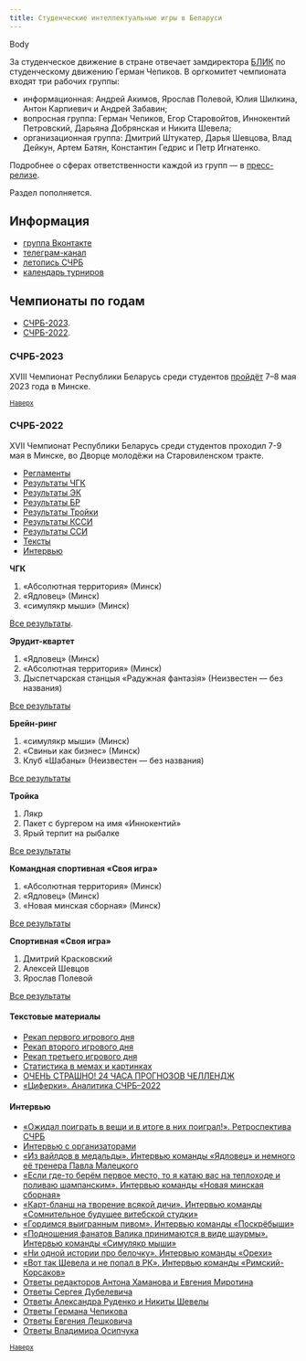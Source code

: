 ```yaml
---
title: Студенческие интеллектуальные игры в Беларуси
---
```


Body

За студенческое движение в стране отвечает замдиректора [БЛИК](https://blik.by/o-nas/) по студенческому движению Герман Чепиков. В оргкомитет чемпионата входят три рабочих группы:
- информационная: Андрей Акимов, Ярослав Полевой, Юлия Шилкина, Антон Карпиевич и Андрей Забавин; 
- вопросная группа: Герман Чепиков, Егор Старовойтов, Иннокентий Петровский, Дарьяна Добрянская и Никита Шевела; 
- организационная группа: Дмитрий Штукатер, Дарья Шевцова, Влад Дейкун, Артем Батян, Константин Гедрис и Петр Игнатенко.

Подробнее о сферах ответственности каждой из групп — в [пресс-релизе](https://docs.google.com/document/d/12pLNbmUBZ-ZWaExir0UDmpKf02n4p0-qwzDigzcuo1Q/edit).

Раздел пополняется.

## Информация

- [группа Вконтакте](https://vk.com/studchgk_belarus)
- [телеграм-канал](https://t.me/studchgk_belarus)
- [летопись СЧРБ](https://docs.google.com/spreadsheets/d/1kLLevoGED1Gpt8eOFoVVDRF8988BwEawdss9JdheWs0/edit#gid=518101333)
- [календарь турниров](https://docs.google.com/spreadsheets/d/1uBrM-pbs7cWAM3T8Jh6cKeJJjJzysR9hH0fm6RLHRFA/edit#gid=1088060338)

## Чемпионаты по годам <a name="atop"></a>

- [СЧРБ-2023](#2023).
- [СЧРБ-2022](#2022).

### СЧРБ-2023<a name="2023"></a>

XVIII Чемпионат Республики Беларусь среди студентов [пройдёт](https://rating.chgk.info/tournament/8411) 7–8 мая 2023 года в Минске.

<small>[Наверх](#atop)</small>

### СЧРБ-2022<a name="2022"></a>

XVII Чемпионат Республики Беларусь среди студентов проходил 7-9 мая в Минске, во Дворце молодёжи на Старовиленском тракте. 

- [Регламенты](https://docs.google.com/document/d/11eJsVRRN0Q1sFugknEili3M7wH-Lk8JiIt1KUc8AOlg/edit)
- [Результаты ЧГК](#chgk22)
- [Результаты ЭК](#ek22)
- [Результаты БР](#br22)
- [Результаты Тройки](#tr22)
- [Результаты КССИ](#kssi22)
- [Результаты ССИ](#ssi22)
- [Тексты](#texts22)
- [Интервью](#interview22)


**ЧГК** <a name="chgk22"></a>

1. «Абсолютная территория» (Минск)
2. «Ядловец» (Минск)
3. «симулякр мыши» (Минск)

[Все результаты](https://rating.chgk.info/tournament/7469).

**Эрудит-квартет** <a name="ek22"></a>

1. «Ядловец» (Минск)
2. «Абсолютная территория» (Минск)
3. Дыспетчарская станцыя «Радужная фантазiя» (Неизвестен — без названия)

[Все результаты](https://docs.google.com/spreadsheets/d/1rIXfMVYTlyvtzhOsQANlTL5JW4tDHFDqHeDO16dHG4I/edit#gid=896837377)

**Брейн-ринг** <a name="br22"></a>
 
1. «симулякр мыши» (Минск)
2. «Свиньи как бизнес» (Минск)
3. Клуб «Шабаны» (Неизвестен — без названия)

[Все результаты](https://docs.google.com/spreadsheets/d/1Yr2WveXy9TNrytc6Dj71XPdbr3aQI6bydFdLQVJ73h0/edit#gid=704475743)

**Тройка** <a name="tr22"></a>

1. Лякр 
2. Пакет с бургером на имя «Иннокентий»
3. Ярый терпит на рыбалке

[Все результаты](https://docs.google.com/spreadsheets/d/12-KVljyges_R0RVlwoL7PafiFFzsoG9rI39GAsKMGXU/edit?usp=sharing)

**Командная спортивная «Своя игра»** <a name="kssi22"></a>

1. «Абсолютная территория» (Минск)
2. «Ядловец» (Минск)
3. «Новая минская сборная» (Минск)

[Все результаты](https://docs.google.com/spreadsheets/d/11pZd3ksnQJ5UCVfVSHGHHZRR0nOSwIpIPc1VjwmxSiM/edit?usp=sharing)

**Спортивная «Своя игра»** <a name="ssi22"></a>

1. Дмитрий Красковский 
2. Алексей Шевцов
3. Ярослав Полевой 

[Все результаты](https://docs.google.com/spreadsheets/d/12O6h1M_rgoId3WSXTWVveMaC6_pYRdyaFNo_DBZxItA/edit#gid=1433893042)

#### Текстовые материалы <a name="texts22"></a>

- [Рекап первого игрового дня](https://telegra.ph/Rekap-pervogo-dnya-SCHRB-2022-05-07)
- [Рекап второго игрового дня](https://telegra.ph/Rekap-vtorogo-dnya-SCHRB-2022-05-08)
- [Рекап третьего игрового дня](https://telegra.ph/Rekap-tretego-dnya-SCHRB-05-10)
- [Статистика в мемах и картинках](https://telegra.ph/Statistika-v-memah-i-kartinkah-05-06)
- [ОЧЕНЬ СТРАШНО! 24 ЧАСА ПРОГНОЗОВ ЧЕЛЛЕНДЖ](https://telegra.ph/OCHEN-STRASHNO-24-CHASA-PROGNOZOV-CHELLENDZH-05-04)
- [«Циферки». Аналитика СЧРБ–2022](https://telegra.ph/Ciferki-05-04)

#### Интервью <a name="interview22"></a>

- [«Ожидал поиграть в вещи и в итоге в них поиграл!». Ретроспектива СЧРБ](https://decisive-magazine-c82.notion.site/559871b85a634934aa6aa207355502ce)
- [Интервью с организаторами](https://telegra.ph/Neozhidannoe-intervyu-05-05)
- [«Из вайлдов в медальды». Интервью команды «Ядловец» и немного её тренера Павла Малецкого](https://telegra.ph/Intervyuec-Iz-vajldov-v-medaldy-05-06)
- [«Если где-то берём первое место, то я катаю вас на теплоходе и поливаю шампанским». Интервью команды «Новая минская сборная»](https://telegra.ph/Novoe-Minskoe-intervyu-05-05)
- [«Карт-бланш на творение всякой дичи». Интервью команды «Сомнительное будущее витебской студки»](https://telegra.ph/The-Interviewewew-05-04)
- [«Гордимся выигранным пивом». Интервью команды «Поскрёбыши»](https://telegra.ph/Poskryobyshi-Gordimsya-vyigrannym-pivom-05-03)
- [«Подношения фанатов Валика принимаются в виде шаурмы». Интервью команды «Симулякр мыши»](https://telegra.ph/Simulyakr-intervyu-Podnosheniya-fanatov-Valika-prinimayutsya-v-vide-shaurmy-05-03)
- [«Ни одной истории про белочку». Интервью команды «Орехи»](https://telegra.ph/Absolyutnoe-intervyu-Ni-odnoj-istorii-pro-belochku-05-02-2)
- [«Вот так Шевела и не попал в РК». Интервью команды «Римский-Корсаков»](https://telegra.ph/Rimskij-Korsakov-Vot-tak-SHevela-i-ne-popal-v-RK-04-30)
- [Ответы редакторов Антона Хаманова и Евгения Миротина](https://vk.com/wall-107445952_8699)
- [Ответы Сергея Дубелевича](https://vk.com/wall-107445952_8689)
- [Ответы Александра Руденко и Никиты Шевелы](https://vk.com/wall-107445952_8691)
- [Ответы Германа Чепикова](https://vk.com/wall-107445952_8692)
- [Ответы Евгения Лешковича](https://vk.com/wall-107445952_8695)
- [Ответы Владимира Осипчука](https://vk.com/wall-107445952_8698)

<small>[Наверх](#atop)</small>
